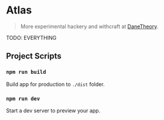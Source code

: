 # Atlas

> More experimental hackery and withcraft at [DaneTheory](https://DaneTheory.com).

TODO: EVERYTHING

## Project Scripts

### `npm run build`

Build app for production to `./dist` folder.

### `npm run dev`

Start a dev server to preview your app.
